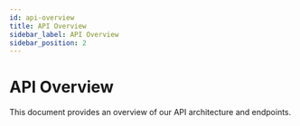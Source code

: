 ```yaml
---
id: api-overview
title: API Overview
sidebar_label: API Overview
sidebar_position: 2
---
```


# API Overview

This document provides an overview of our API architecture and endpoints.
